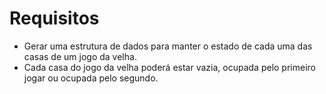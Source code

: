 # Requisitos

* Gerar uma estrutura de dados para manter o estado de cada uma das casas de um jogo da velha.
* Cada casa do jogo da velha poderá estar vazia, ocupada pelo primeiro jogar ou ocupada pelo segundo.

